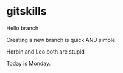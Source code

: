 # gitskills

Hello branch

Creating a new branch is quick AND simple.

Horbin and Leo both are stupid


Today is Monday.